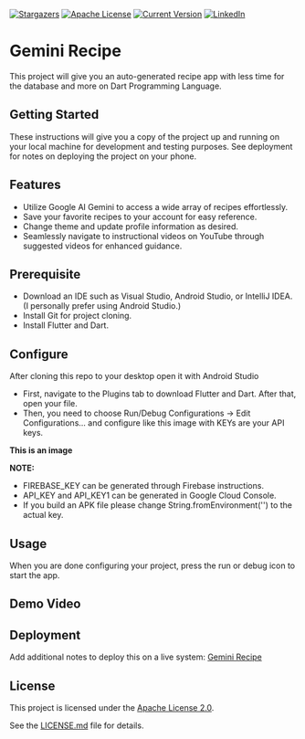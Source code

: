 [![Stargazers][stars-shield]][stars-url]
[![Apache License][license-shield]][license-url]
[![Current Version][version-shield]][version-url]
[![LinkedIn][linkedin-shield]][linkedin-url]

# Gemini Recipe

This project will give you an auto-generated recipe app with less time for the database and more on Dart Programming Language.


## Getting Started

These instructions will give you a copy of the project up and running on
your local machine for development and testing purposes. See deployment
for notes on deploying the project on your phone.


## Features
- Utilize Google AI Gemini to access a wide array of recipes effortlessly.
- Save your favorite recipes to your account for easy reference.
- Change theme and update profile information as desired.
- Seamlessly navigate to instructional videos on YouTube through suggested videos for enhanced guidance.

## Prerequisite
- Download an IDE such as Visual Studio, Android Studio, or IntelliJ IDEA. (I personally prefer using Android Studio.)
- Install Git for project cloning.
- Install Flutter and Dart.

## Configure
After cloning this repo to your desktop open it with Android Studio

- First, navigate to the Plugins tab to download Flutter and Dart. After that, open your file.
- Then, you need to choose Run/Debug Configurations -> Edit Configurations... and configure like this image with KEYs are your API keys.

**This is an image**

**NOTE:** 
- FIREBASE_KEY can be generated through Firebase instructions.
- API_KEY and API_KEY1 can be generated in Google Cloud Console.
- If you build an APK file please change String.fromEnvironment('') to the actual key.

## Usage
When you are done configuring your project, press the run or debug icon to start the app.


## Demo Video


## Deployment

Add additional notes to deploy this on a live system: [Gemini Recipe](gemini_recipe.apk)


## License

This project is licensed under the [Apache License 2.0](LICENSE).

See the [LICENSE.md](LICENSE) file for
details.






[stars-shield]: https://img.shields.io/github/stars/PhamTrung012224/gemini_recipe_flutter.svg?style=for-the-badge
[stars-url]: https://github.com/PhamTrung012224/gemini_recipe_flutter/stargazers
[version-shield]: https://img.shields.io/github/release/PhamTrung012224/gemini_recipe_flutter.svg?style=for-the-badge
[version-url]: https://github.com/PhamTrung012224/gemini_recipe_flutter
[license-shield]: https://img.shields.io/github/license/PhamTrung012224/gemini_recipe_flutter.svg?style=for-the-badge
[license-url]: https://github.com/PhamTrung012224/gemini_recipe_flutter/blob/main/LICENSE
[linkedin-shield]: https://img.shields.io/badge/-LinkedIn-black.svg?style=for-the-badge&logo=linkedin&colorB=555
[linkedin-url]: https://linkedin.com/in/phamtrung01152224
